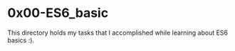 # 0x00-ES6_basic

This directory holds my tasks that I accomplished while learning about ES6 basics :).
